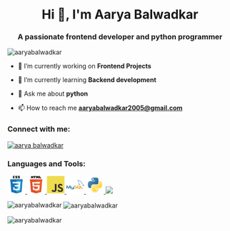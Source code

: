 <h1 align="center">Hi 👋, I'm Aarya Balwadkar</h1>
<h3 align="center">A passionate frontend developer and python programmer</h3>

<p align="left"> <img src="https://komarev.com/ghpvc/?username=aaryabalwadkar&label=Profile%20views&color=0e75b6&style=flat" alt="aaryabalwadkar" /> </p>

- 🔭 I’m currently working on **Frontend Projects**

- 🌱 I’m currently learning **Backend development**

- 💬 Ask me about **python**

- 📫 How to reach me **aaryabalwadkar2005@gmail.com**

<h3 align="left">Connect with me:</h3>
<p align="left">
<a href="https://linkedin.com/in/aarya balwadkar" target="blank"><img align="center" src="https://raw.githubusercontent.com/rahuldkjain/github-profile-readme-generator/master/src/images/icons/Social/linked-in-alt.svg" alt="aarya balwadkar" height="30" width="40" /></a>
</p>

<h3 align="left">Languages and Tools:</h3>
<p align="left"> <a href="https://www.w3schools.com/css/" target="_blank" rel="noreferrer"> <img src="https://raw.githubusercontent.com/devicons/devicon/master/icons/css3/css3-original-wordmark.svg" alt="css3" width="40" height="40"/> </a> <a href="https://www.w3.org/html/" target="_blank" rel="noreferrer"> <img src="https://raw.githubusercontent.com/devicons/devicon/master/icons/html5/html5-original-wordmark.svg" alt="html5" width="40" height="40"/> </a> <a href="https://developer.mozilla.org/en-US/docs/Web/JavaScript" target="_blank" rel="noreferrer"> <img src="https://raw.githubusercontent.com/devicons/devicon/master/icons/javascript/javascript-original.svg" alt="javascript" width="40" height="40"/> </a> <a href="https://www.mysql.com/" target="_blank" rel="noreferrer"> <img src="https://raw.githubusercontent.com/devicons/devicon/master/icons/mysql/mysql-original-wordmark.svg" alt="mysql" width="40" height="40"/> </a> <a href="https://www.python.org" target="_blank" rel="noreferrer"> 
<img src="https://raw.githubusercontent.com/devicons/devicon/master/icons/python/python-original.svg" alt="python" width="40" height="40"/> 
<img src="https://holopin.io/@aarya_balwadkar_2005"></a> </p>
<p><img align="left" src="https://github-readme-stats.vercel.app/api/top-langs?username=aaryabalwadkar&show_icons=true&locale=en&layout=compact" alt="aaryabalwadkar" /></p>

<p>&nbsp;<img align="center" src="https://github-readme-stats.vercel.app/api?username=aaryabalwadkar&show_icons=true&locale=en" alt="aaryabalwadkar" /></p>

<p><img align="center" src="https://github-readme-streak-stats.herokuapp.com/?user=aaryabalwadkar&" alt="aaryabalwadkar" /></p>
